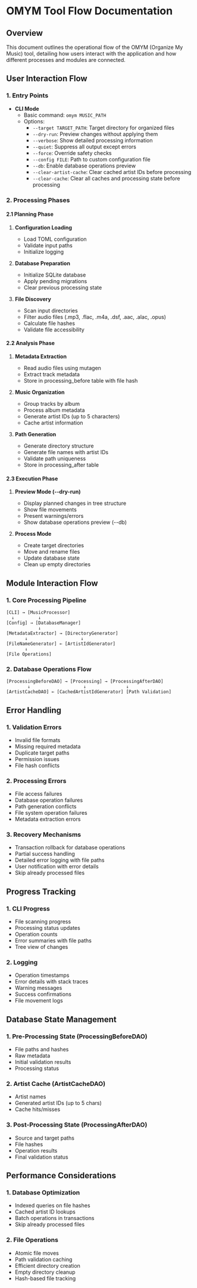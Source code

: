 # OMYM Tool Flow Documentation

## Overview
This document outlines the operational flow of the OMYM (Organize My Music) tool, detailing how users interact with the application and how different processes and modules are connected.

## User Interaction Flow

### 1. Entry Points
- **CLI Mode**
  - Basic command: `omym MUSIC_PATH`
  - Options:
    - `--target TARGET_PATH`: Target directory for organized files
    - `--dry-run`: Preview changes without applying them
    - `--verbose`: Show detailed processing information
    - `--quiet`: Suppress all output except errors
    - `--force`: Override safety checks
    - `--config FILE`: Path to custom configuration file
    - `--db`: Enable database operations preview
    - `--clear-artist-cache`: Clear cached artist IDs before processing
    - `--clear-cache`: Clear all caches and processing state before processing

### 2. Processing Phases

#### 2.1 Planning Phase
1. **Configuration Loading**
   - Load TOML configuration
   - Validate input paths
   - Initialize logging

2. **Database Preparation**
   - Initialize SQLite database
   - Apply pending migrations
   - Clear previous processing state

3. **File Discovery**
   - Scan input directories
   - Filter audio files (.mp3, .flac, .m4a, .dsf, .aac, .alac, .opus)
   - Calculate file hashes
   - Validate file accessibility

#### 2.2 Analysis Phase
1. **Metadata Extraction**
   - Read audio files using mutagen
   - Extract track metadata
   - Store in processing_before table with file hash

2. **Music Organization**
   - Group tracks by album
   - Process album metadata
   - Generate artist IDs (up to 5 characters)
   - Cache artist information

3. **Path Generation**
   - Generate directory structure
   - Generate file names with artist IDs
   - Validate path uniqueness
   - Store in processing_after table

#### 2.3 Execution Phase
1. **Preview Mode (--dry-run)**
   - Display planned changes in tree structure
   - Show file movements
   - Present warnings/errors
   - Show database operations preview (--db)

2. **Process Mode**
   - Create target directories
   - Move and rename files
   - Update database state
   - Clean up empty directories

## Module Interaction Flow

### 1. Core Processing Pipeline
```
[CLI] → [MusicProcessor]
  ↓         ↓
[Config] → [DatabaseManager]
            ↓
[MetadataExtractor] → [DirectoryGenerator]
       ↓                    ↓
[FileNameGenerator] ← [ArtistIdGenerator]
       ↓
[File Operations]
```

### 2. Database Operations Flow
```
[ProcessingBeforeDAO] → [Processing] → [ProcessingAfterDAO]
        ↓                    ↓               ↓
[ArtistCacheDAO] ← [CachedArtistIdGenerator] [Path Validation]
```

## Error Handling

### 1. Validation Errors
- Invalid file formats
- Missing required metadata
- Duplicate target paths
- Permission issues
- File hash conflicts

### 2. Processing Errors
- File access failures
- Database operation failures
- Path generation conflicts
- File system operation failures
- Metadata extraction errors

### 3. Recovery Mechanisms
- Transaction rollback for database operations
- Partial success handling
- Detailed error logging with file paths
- User notification with error details
- Skip already processed files

## Progress Tracking

### 1. CLI Progress
- File scanning progress
- Processing status updates
- Operation counts
- Error summaries with file paths
- Tree view of changes

### 2. Logging
- Operation timestamps
- Error details with stack traces
- Warning messages
- Success confirmations
- File movement logs

## Database State Management

### 1. Pre-Processing State (ProcessingBeforeDAO)
- File paths and hashes
- Raw metadata
- Initial validation results
- Processing status

### 2. Artist Cache (ArtistCacheDAO)
- Artist names
- Generated artist IDs (up to 5 chars)
- Cache hits/misses

### 3. Post-Processing State (ProcessingAfterDAO)
- Source and target paths
- File hashes
- Operation results
- Final validation status

## Performance Considerations

### 1. Database Optimization
- Indexed queries on file hashes
- Cached artist ID lookups
- Batch operations in transactions
- Skip already processed files

### 2. File Operations
- Atomic file moves
- Path validation caching
- Efficient directory creation
- Empty directory cleanup
- Hash-based file tracking
